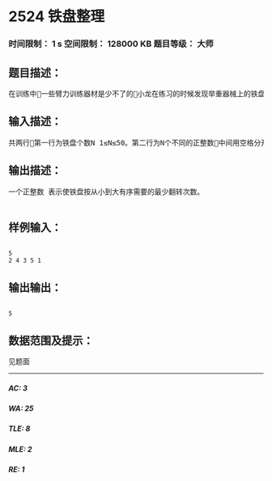 # 2524 铁盘整理   
### 时间限制： 1 s     空间限制： 128000 KB     题目等级： 大师  
## 题目描述：  

<pre>
在训练中一些臂力训练器材是少不了的小龙在练习的时候发现举重器械上的铁盘放置的非常混乱并没有按照从轻到重的顺序摆放这样非常不利于循序渐进的锻炼。他打算利用一个非常省力气的办法来整理这些铁盘即每次都拿起最上面的若干个圆盘并利用器械的力量上下翻转这样翻转若干次以后铁盘将会按照从小到大的顺序排列好。那么你能不能帮小龙确定最少翻转几次就可以使铁盘按从小到大排序呢
</pre>
  
  
## 输入描述：  

<pre>
共两行第一行为铁盘个数N 1≤N≤50。第二行为N个不同的正整数中间用空格分开分别为从上到下的铁盘的半径R 1≤R≤100。 
</pre>
  
  
## 输出描述：  

<pre>
一个正整数 表示使铁盘按从小到大有序需要的最少翻转次数。
 
</pre>
  
  
## 样例输入：  

<pre><code>
5
2 4 3 5 1
</code></pre>
  
  
## 输出输出：  

<pre><code>
5
</code></pre>
  
  
## 数据范围及提示：  

<pre>
见题面
</pre>
  
  
***  

##### AC: 3  
##### WA: 25  
##### TLE: 8  
##### MLE: 2  
##### RE: 1  
